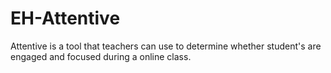 # EH-Attentive
Attentive is a tool that teachers can use to determine whether student's are engaged and focused during a online class.
